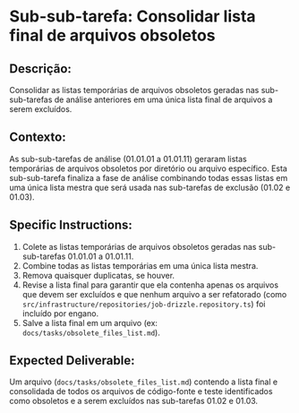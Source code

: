 # Sub-sub-tarefa: Consolidar lista final de arquivos obsoletos

## Descrição:

Consolidar as listas temporárias de arquivos obsoletos geradas nas sub-sub-tarefas de análise anteriores em uma única lista final de arquivos a serem excluídos.

## Contexto:

As sub-sub-tarefas de análise (01.01.01 a 01.01.11) geraram listas temporárias de arquivos obsoletos por diretório ou arquivo específico. Esta sub-sub-tarefa finaliza a fase de análise combinando todas essas listas em uma única lista mestra que será usada nas sub-tarefas de exclusão (01.02 e 01.03).

## Specific Instructions:

1.  Colete as listas temporárias de arquivos obsoletos geradas nas sub-sub-tarefas 01.01.01 a 01.01.11.
2.  Combine todas as listas temporárias em uma única lista mestra.
3.  Remova quaisquer duplicatas, se houver.
4.  Revise a lista final para garantir que ela contenha apenas os arquivos que devem ser excluídos e que nenhum arquivo a ser refatorado (como `src/infrastructure/repositories/job-drizzle.repository.ts`) foi incluído por engano.
5.  Salve a lista final em um arquivo (ex: `docs/tasks/obsolete_files_list.md`).

## Expected Deliverable:

Um arquivo (`docs/tasks/obsolete_files_list.md`) contendo a lista final e consolidada de todos os arquivos de código-fonte e teste identificados como obsoletos e a serem excluídos nas sub-tarefas 01.02 e 01.03.